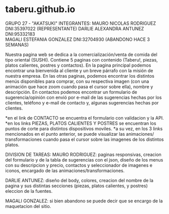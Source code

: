 # taberu.github.io

GRUPO 27 - "AKATSUKI"
INTEGRANTES: MAURO NICOLAS RODRIGUEZ DNI:35397022 (REPRESENTANTE)
             DARLIE ALEXANDRA ANTUNEZ DNI:95332183   
             MAGALI ESTEFANIA GONZALEZ DNI:32704930  (ABANDONO HACE 3 SEMANAS) 

Nuestra pagina web se dedica a la comercialización/venta de comida del tipo oriental (SUSHI). 
Contiene 5 paginas con contenido (Taberu!, piezas, platos calientes, postres y contactos). 
En la pagina principal podemos encontrar una bienvenida al cliente y un breve párrafo con la misión de nuestra empresa. 
En las otras paginas, podemos encontrar los distintos menús disponibles para comprar, con su respectiva imagen 
(con una animación que hace zoom cuando pasa el cursor sobre ella), nombre y descripción. 
En contactos podemos encontrar un formulario de sugerencia/opinión con envió por e-mail de las sugerencias hechas por los clientes, 
teléfono y e-mail de contacto y, algunas sugerencias hechas por clientes.

*en el link de CONTACTO se encuentra el formulario con validacion y la API.
*en los links PIEZAS, PLATOS CALIENTES Y POSTRES se encuentran los puntos de corte para distintos 
dispositivos moviles.
*a su vez, en los 3 links mencionados en el punto anterior, se puede visualizar las animaciones/
transformaciones cuando pasa el cursor sobre las imagenes de los distintos platos.

DIVISION DE TAREAS:
MAURO RODRIGUEZ: paginas responsivas, creacion del formulario y de la tabla de sugerencias con el json, diseño de
los menus con su descripcion y precio, contactos y seleccionador de imagenes e iconos, encargado de las animaciones/transformaciones.

DARLIE ANTUNEZ: diseño del body, colores, creacion del nombre de la pagina y sus distintas secciones (piezas, platos calientes,
y postres) eleccion de la fuentes.

MAGALI GONZALEZ: si bien abandono se puede decir que se encargo de la maquetacion del sitio.
